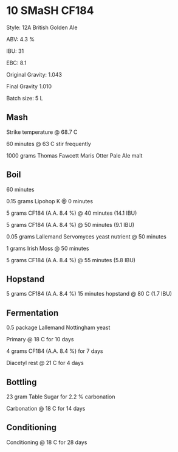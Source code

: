 # 10 SMaSH CF184

Style: 12A British Golden Ale

ABV: 4.3 %

IBU: 31

EBC: 8.1

Original Gravity: 1.043

Final Gravity 1.010

Batch size: 5 L

## Mash

Strike temperature @ 68.7 C

60 minutes @ 63 C stir frequently

1000 grams Thomas Fawcett Maris Otter Pale Ale malt

## Boil

60 minutes

0.15 grams Lipohop K @ 0 minutes

5 grams CF184 (A.A. 8.4 %) @ 40 minutes (14.1 IBU)

5 grams CF184 (A.A. 8.4 %) @ 50 minutes (9.1 IBU)

0.05 grams Lallemand Servomyces yeast nutrient @ 50 minutes

1 grams Irish Moss @ 50 minutes

5 grams CF184 (A.A. 8.4 %) @ 55 minutes (5.8 IBU)

## Hopstand

5 grams CF184 (A.A. 8.4 %) 15 minutes hopstand @ 80 C (1.7 IBU)

## Fermentation

0.5 package Lallemand Nottingham yeast

Primary @ 18 C for 10 days

4 grams CF184 (A.A. 8.4 %) for 7 days

Diacetyl rest @ 21 C for 4 days

## Bottling

23 gram Table Sugar for 2.2 % carbonation

Carbonation @ 18 C for 14 days

## Conditioning

Conditioning @ 18 C for 28 days
